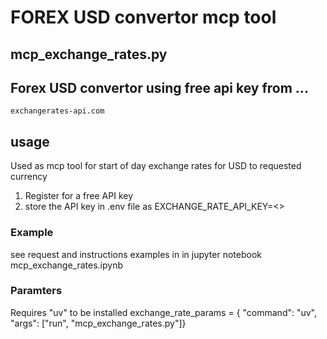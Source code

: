 # FOREX USD convertor mcp tool
## mcp_exchange_rates.py
## Forex USD convertor using free api key from ...
    exchangerates-api.com

## usage
Used as mcp tool for start of day exchange rates for USD to requested currency

1. Register for a free API key 
2. store the API key in .env file
as EXCHANGE_RATE_API_KEY=<<key free for start of day rates from exchangerate-api.com >>

### Example 
 see request and instructions examples in 
in jupyter notebook
    mcp_exchange_rates.ipynb

### Paramters
Requires "uv" to be installed
exchange_rate_params = {
    "command": "uv", "args": ["run", "mcp_exchange_rates.py"]}











